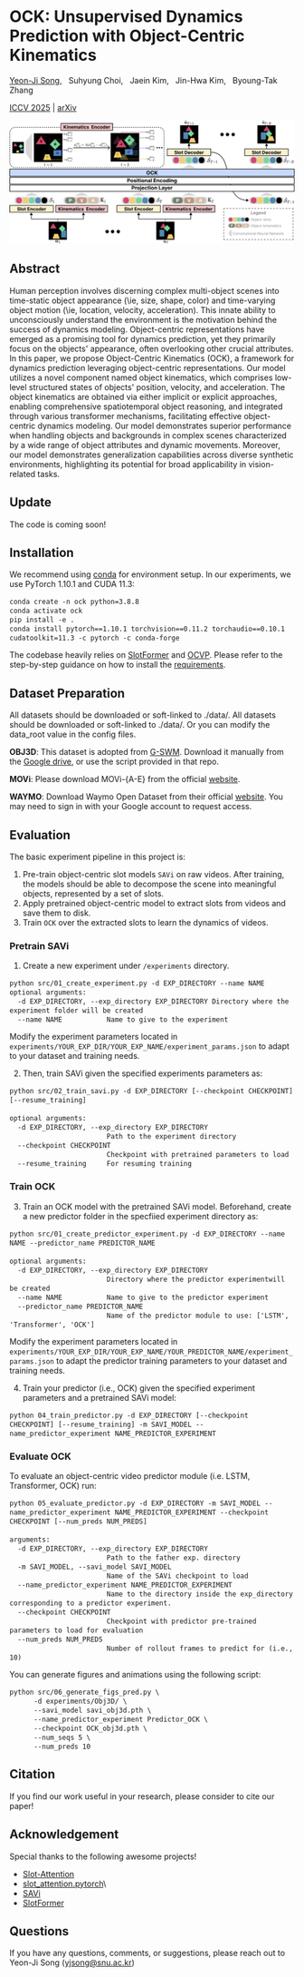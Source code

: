 # OCK: Unsupervised Dynamics Prediction with Object-Centric Kinematics

[Yeon-Ji Song](https://yeonjisong.github.io/), &nbsp; Suhyung Choi, &nbsp; Jaein Kim, &nbsp; Jin-Hwa Kim, &nbsp; Byoung-Tak Zhang 

[ICCV 2025]() | <a href="" target="_blank">arXiv</a>

![image](figures/architecture.png)

## Abstract
Human perception involves discerning complex multi-object scenes into time-static object appearance (\ie, size, shape, color) and time-varying object motion (\ie, location, velocity, acceleration). This innate ability to unconsciously understand the environment is the motivation behind the success of dynamics modeling. Object-centric representations have emerged as a promising tool for dynamics prediction, yet they primarily focus on the objects' appearance, often overlooking other crucial attributes. In this paper, we propose Object-Centric Kinematics (OCK), a framework for dynamics prediction leveraging object-centric representations. Our model utilizes a novel component named object kinematics, which comprises low-level structured states of objects' position, velocity, and acceleration. The object kinematics are obtained via either implicit or explicit approaches, enabling comprehensive spatiotemporal object reasoning, and integrated through various transformer mechanisms, facilitating effective object-centric dynamics modeling. Our model demonstrates superior performance when handling objects and backgrounds in complex scenes characterized by a wide range of object attributes and dynamic movements. Moreover, our model demonstrates generalization capabilities across diverse synthetic environments, highlighting its potential for broad applicability in vision-related tasks.

## Update
The code is coming soon!

## Installation
We recommend using [conda](https://docs.conda.io/projects/conda/en/latest/user-guide/install/index.html) for environment setup. In our experiments, we use PyTorch 1.10.1 and CUDA 11.3:

```
conda create -n ock python=3.8.8
conda activate ock
pip install -e .
conda install pytorch==1.10.1 torchvision==0.11.2 torchaudio==0.10.1 cudatoolkit=11.3 -c pytorch -c conda-forge
```

The codebase heavily relies on [SlotFormer](https://github.com/pairlab/SlotFormer) and [OCVP](https://github.com/AIS-Bonn/OCVP-object-centric-video-prediction).
Please refer to the step-by-step guidance on how to install the [requirements](https://github.com/AIS-Bonn/OCVP-object-centric-video-prediction/blob/master/assets/docs/INSTALL.md).


## Dataset Preparation
All datasets should be downloaded or soft-linked to ./data/. All datasets should be downloaded or soft-linked to ./data/. Or you can modify the data_root value in the config files.

**OBJ3D**: This dataset is adopted from [G-SWM](https://github.com/zhixuan-lin/G-SWM#datasets).
Download it manually from the [Google drive](https://drive.google.com/file/d/1XSLW3qBtcxxvV-5oiRruVTlDlQ_Yatzm/view), or use the script provided in that repo.

**MOVi**:
Please download MOVi-{A-E} from the official [website](https://github.com/google-research/kubric/tree/main/challenges/movi).

**WAYMO**: Download Waymo Open Dataset from their official [website](https://waymo.com/open/). You may need to sign in with your Google account to request access.


## Evaluation
The basic experiment pipeline in this project is:

1. Pre-train object-centric slot models `SAVi` on raw videos. After training, the models should be able to decompose the scene into meaningful objects, represented by a set of slots.
2. Apply pretrained object-centric model to extract slots from videos and save them to disk.
3. Train `OCK` over the extracted slots to learn the dynamics of videos.

### Pretrain SAVi
1. Create a new experiment under `/experiments` directory.
```
python src/01_create_experiment.py -d EXP_DIRECTORY --name NAME
optional arguments:
  -d EXP_DIRECTORY, --exp_directory EXP_DIRECTORY Directory where the experiment folder will be created
  --name NAME           Name to give to the experiment
```
Modify the experiment parameters located in `experiments/YOUR_EXP_DIR/YOUR_EXP_NAME/experiment_params.json` to adapt to your dataset and training needs.

2. Then, train SAVi given the specified experiments parameters as:
```
python src/02_train_savi.py -d EXP_DIRECTORY [--checkpoint CHECKPOINT] [--resume_training]

optional arguments:
  -d EXP_DIRECTORY, --exp_directory EXP_DIRECTORY
                        Path to the experiment directory
  --checkpoint CHECKPOINT
                        Checkpoint with pretrained parameters to load
  --resume_training     For resuming training
```

### Train OCK 
3. Train an OCK model with the pretrained SAVi model.
Beforehand, create a new predictor folder in the specfiied experiment directory as:
```
python src/01_create_predictor_experiment.py -d EXP_DIRECTORY --name NAME --predictor_name PREDICTOR_NAME

optional arguments:
  -d EXP_DIRECTORY, --exp_directory EXP_DIRECTORY
                        Directory where the predictor experimentwill be created
  --name NAME           Name to give to the predictor experiment
  --predictor_name PREDICTOR_NAME
                        Name of the predictor module to use: ['LSTM', 'Transformer', 'OCK']
```
Modify the experiment parameters located in `experiments/YOUR_EXP_DIR/YOUR_EXP_NAME/YOUR_PREDICTOR_NAME/experiment_params.json` to adapt the predictor training parameters to your dataset and training needs.

4. Train your predictor (i.e., OCK) given the specified experiment parameters and a pretrained SAVi model:
```
python 04_train_predictor.py -d EXP_DIRECTORY [--checkpoint CHECKPOINT] [--resume_training] -m SAVI_MODEL --name_predictor_experiment NAME_PREDICTOR_EXPERIMENT
```


### Evaluate OCK
To evaluate an object-centric video predictor module (i.e. LSTM, Transformer, OCK) run:
```
python 05_evaluate_predictor.py -d EXP_DIRECTORY -m SAVI_MODEL --name_predictor_experiment NAME_PREDICTOR_EXPERIMENT --checkpoint CHECKPOINT [--num_preds NUM_PREDS]

arguments:
  -d EXP_DIRECTORY, --exp_directory EXP_DIRECTORY
                        Path to the father exp. directory
  -m SAVI_MODEL, --savi_model SAVI_MODEL
                        Name of the SAVi checkpoint to load
  --name_predictor_experiment NAME_PREDICTOR_EXPERIMENT
                        Name to the directory inside the exp_directory corresponding to a predictor experiment.
  --checkpoint CHECKPOINT
                        Checkpoint with predictor pre-trained parameters to load for evaluation
  --num_preds NUM_PREDS
                        Number of rollout frames to predict for (i.e., 10)
```

You can generate figures and animations using the following script:
```
python src/06_generate_figs_pred.py \
      -d experiments/Obj3D/ \
      --savi_model savi_obj3d.pth \
      --name_predictor_experiment Predictor_OCK \
      --checkpoint OCK_obj3d.pth \
      --num_seqs 5 \
      --num_preds 10
```


## Citation
If you find our work useful in your research, please consider to cite our paper!

## Acknowledgement
Special thanks to the following awesome projects!
- [Slot-Attention](https://github.com/google-research/google-research/tree/master/slot_attention)
- [slot_attention.pytorch](https://github.com/untitled-ai/slot_attention)\
- [SAVi](https://github.com/google-research/slot-attention-video/)
- [SlotFormer](https://github.com/pairlab/SlotFormer/)



## Questions
If you have any questions, comments, or suggestions, please reach out to Yeon-Ji Song (yjsong@snu.ac.kr)
